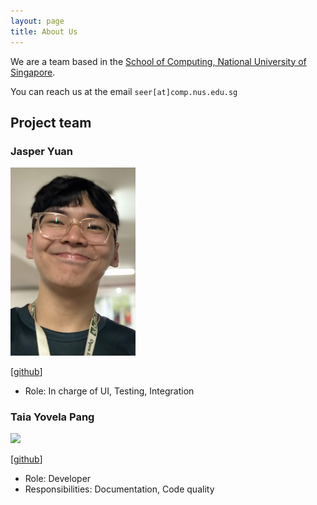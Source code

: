 ```yaml
---
layout: page
title: About Us
---
```


We are a team based in the [School of Computing, National University of Singapore](https://www.comp.nus.edu.sg).

You can reach us at the email `seer[at]comp.nus.edu.sg`

## Project team

### Jasper Yuan

<img src="images/yuanjasper.png" width="200px">

[[github](https://github.com/yuanjasper)]

* Role: In charge of UI, Testing, Integration

### Taia Yovela Pang

<img src="images/taiayovelapang.png" width="200px">

[[github](https://github.com/taiayovelapang)]

* Role: Developer
* Responsibilities: Documentation, Code quality